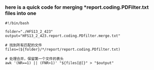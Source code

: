 ### here is a quick code for merging *report.coding.PDFilter.txt files into one
```
#!/bin/bash

folder="./HFS13_2_423"
output="HFS13_2_423.report.coding.PDfilter.merge.txt"

# 找到所有匹配的文件
files=(${folder}/*/report/report.coding.PDfilter.txt)

# 处理合并，保留第一个文件的表头
awk '(NR==1) || (FNR>1)' "${files[@]}" > "$output"
```
